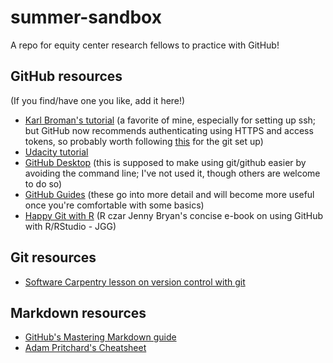 # summer-sandbox

A repo for equity center research fellows to practice with GitHub! 

## GitHub resources

(If you find/have one you like, add it here!)

* [Karl Broman's tutorial](https://kbroman.org/github_tutorial/) (a favorite of mine, especially for setting up ssh; but GitHub now recommends authenticating using HTTPS and access tokens, so probably worth following [this](https://docs.github.com/en/github/getting-started-with-github/quickstart/set-up-git) for the git set up)
* [Udacity tutorial](https://www.udacity.com/blog/2015/06/a-beginners-git-github-tutorial.html)
* [GitHub Desktop](https://desktop.github.com/) (this is supposed to make using git/github easier by avoiding the command line; I've not used it, though others are welcome to do so)
* [GitHub Guides](https://guides.github.com/) (these go into more detail and will become more useful once you're comfortable with some basics)
* [Happy Git with R](https://happygitwithr.com/) (R czar Jenny Bryan's concise e-book on using GitHub with R/RStudio - JGG)

## Git resources

* [Software Carpentry lesson on version control with git](https://swcarpentry.github.io/git-novice/)

## Markdown resources

* [GitHub's Mastering Markdown guide](https://guides.github.com/features/mastering-markdown/)
* [Adam Pritchard's Cheatsheet](https://github.com/adam-p/markdown-here/wiki/Markdown-Cheatsheet)
